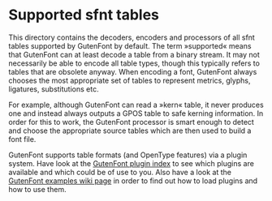 # Supported sfnt tables

This directory contains the decoders, encoders and processors of all sfnt tables supported by GutenFont by default. The term »supported« means that GutenFont can at least decode a table from a binary stream. It may not necessarily be able to encode all table types, though this typically refers to tables that are obsolete anyway. When encoding a font, GutenFont always chooses the most appropriate set of tables to represent metrics, glyphs, ligatures, substitutions etc.

For example, although GutenFont can read a »kern« table, it never produces one and instead always outputs a GPOS table to safe kerning information. In order for this to work, the GutenFont processor is smart enough to detect and choose the appropriate source tables which are then used to build a font file.

GutenFont supports table formats (and OpenType features) via a plugin system. Have look at the [GutenFont plugin index]() to see which plugins are available and which could be of use to you. Also have a look at the [GutenFont examples wiki page]() in order to find out how to load plugins and how to use them.

